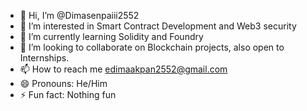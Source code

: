 - 👋 Hi, I’m @Dimasenpaiii2552
- 👀 I’m interested in Smart Contract Development and Web3 security
- 🌱 I’m currently learning Solidity and Foundry
- 💞️ I’m looking to collaborate on Blockchain projects, also open to Internships.
- 📫 How to reach me edimaakpan2552@gmail.com
- 😄 Pronouns: He/Him
- ⚡ Fun fact: Nothing fun

<!---
Dimasenpaiii2552/Dimasenpaiii2552 is a ✨ special ✨ repository because its `README.md` (this file) appears on your GitHub profile.
You can click the Preview link to take a look at your changes.
--->
